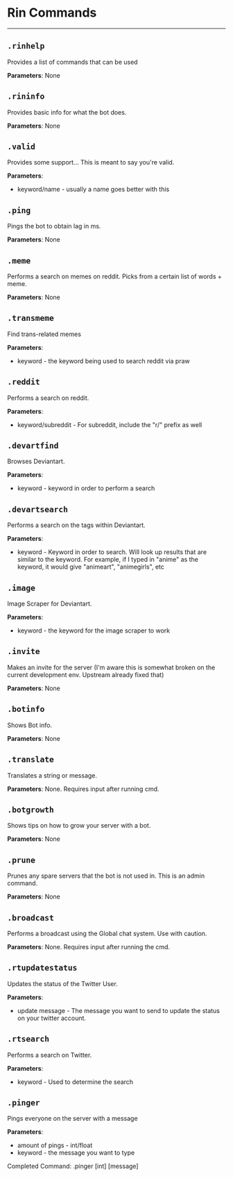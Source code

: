 # Rin Commands

---
## `.rinhelp` 

Provides a list of commands that can be used

**Parameters**: None 

## `.rininfo` 

Provides basic info for what the bot does.

**Parameters**: None

## `.valid` 

Provides some support... This is meant to say you're valid.

**Parameters**: 

- keyword/name - usually a name goes better with this

## `.ping` 

Pings the bot to obtain lag in ms. 

**Parameters**: None 

## `.meme`

Performs a search on memes on reddit. Picks from a certain list of words + meme. 

**Parameters**: None

## `.transmeme` 

Find trans-related memes

**Parameters**: 

- keyword - the keyword being used to search reddit via praw

## `.reddit`

Performs a search on reddit. 

**Parameters**: 

- keyword/subreddit - For subreddit, include the "r/" prefix as well

## `.devartfind`

Browses Deviantart.

**Parameters**: 

- keyword - keyword in order to perform a search


## `.devartsearch`

Performs a search on the tags within Deviantart. 

**Parameters**: 

- keyword - Keyword in order to search. Will look up results that are similar to the keyword. For example, if I typed in "anime" as the keyword, it would give "animeart", "animegirls", etc


## `.image` 

Image Scraper for Deviantart. 

**Parameters**: 

- keyword - the keyword for the image scraper to work

## `.invite`

Makes an invite for the server (I'm aware this is somewhat broken on the current development env. Upstream already fixed that)

**Parameters**: None

## `.botinfo`

Shows Bot info. 

**Parameters**: None

## `.translate` 

Translates a string or message.

**Parameters**: None. Requires input after running cmd. 

## `.botgrowth` 

Shows tips on how to grow your server with a bot. 

**Parameters**: None

## `.prune` 

Prunes any spare servers that the bot is not used in. This is an admin command. 

**Parameters**: None

## `.broadcast`

Performs a broadcast using the Global chat system. Use with caution.

**Parameters**: None. Requires input after running the cmd. 

## `.rtupdatestatus`

Updates the status of the Twitter User. 

**Parameters**: 

- update message - The message you want to send to update the status on your twitter account.

## `.rtsearch`

Performs a search on Twitter. 

**Parameters**: 

- keyword - Used to determine the search

## `.pinger`

Pings everyone on the server with a message

**Parameters**: 

- amount of pings - int/float
- keyword - the message you want to type


Completed Command: .pinger [int] [message]
